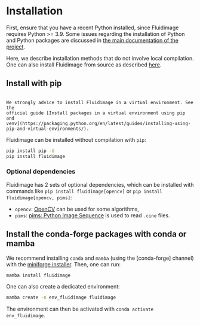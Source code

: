 # Installation

First, ensure that you have a recent Python installed, since Fluidimage requires
Python >= 3.9. Some issues regarding the installation of Python and Python
packages are discussed in
[the main documentation of the project](http://fluiddyn.readthedocs.org/en/latest/install.html).

Here, we describe installation methods that do not involve local compilation. One
can also install Fluidimage from source as described
[here](./build-from-source.md).

## Install with pip

```{note}

We strongly advice to install Fluidimage in a virtual environment. See the
official guide [Install packages in a virtual environment using pip and
venv](https://packaging.python.org/en/latest/guides/installing-using-pip-and-virtual-environments/).

```

Fluidimage can be installed without compilation with `pip`:

```sh
pip install pip -U
pip install fluidimage
```

### Optional dependencies

Fluidimage has 2 sets of optional dependencies, which can be installed with
commands like `pip install fluidimage[opencv]` or
`pip install fluidimage[opencv, pims]`:

- `opencv`: [OpenCV](https://opencv.org/) can be used for some algorithms,
- `pims`: [pims: Python Image Sequence](https://github.com/soft-matter/pims) is
  used to read `.cine` files.

## Install the conda-forge packages with conda or mamba

We recommend installing `conda` and `mamba` (using the \[conda-forge\] channel)
with the [miniforge installer](https://github.com/conda-forge/miniforge). Then,
one can run:

```sh
mamba install fluidimage
```

One can also create a dedicated environment:

```sh
mamba create -n env_fluidimage fluidimage
```

The environment can then be activated with `conda activate env_fluidimage`.
